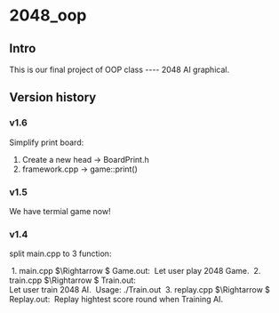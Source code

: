 # 2048_oop

## Intro

This is our final project of OOP class ---- 2048 AI graphical.

## Version history

### v1.6

Simplify print board:
   1. Create a new head -> BoardPrint.h
   2. framework.cpp -> game::print() 

### v1.5

We have termial game now!

### v1.4

split main.cpp to 3 function:  
  
​    1. main.cpp $\Rightarrow $ Game.out:
​        Let user play 2048 Game.
​    2. train.cpp $\Rightarrow $ Train.out:  
​       Let user train 2048 AI.
​       Usage: ./Train.out <train-round>
​    3. replay.cpp $\Rightarrow $ Replay.out:
​       Replay hightest score round when Training AI.
